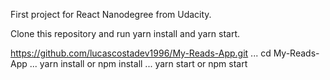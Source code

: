 First project for React Nanodegree from Udacity.

Clone this repository and run yarn install and yarn start.

https://github.com/lucascostadev1996/My-Reads-App.git ...
cd My-Reads-App ...
yarn install or npm install ...
yarn start or npm start
